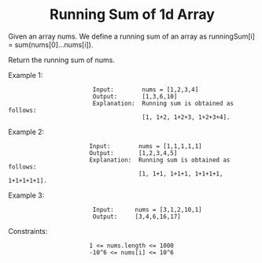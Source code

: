 <h1 align="center">Running Sum of 1d Array</h1>

Given an array nums. We define a running sum of an array as runningSum[i] = sum(nums[0]…nums[i]).

Return the running sum of nums.

 

Example 1:

                            Input:        nums = [1,2,3,4]
                            Output:       [1,3,6,10]
                            Explanation:  Running sum is obtained as follows: 
                                          [1, 1+2, 1+2+3, 1+2+3+4].


Example 2:

                           Input:        nums = [1,1,1,1,1]
                           Output:       [1,2,3,4,5]
                           Explanation:  Running sum is obtained as follows: 
                                         [1, 1+1, 1+1+1, 1+1+1+1, 1+1+1+1+1].

Example 3:

                            Input:      nums = [3,1,2,10,1]
                            Output:     [3,4,6,16,17]
 

Constraints:

                           1 <= nums.length <= 1000
                           -10^6 <= nums[i] <= 10^6